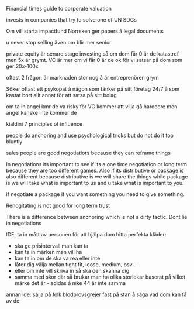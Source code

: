Financial times guide to corporate valuation

invests in companies that try to solve one of UN SDGs

Om vill starta impactfund Norrsken ger papers å legal documents

u never stop selling även om blir mer senior

private equity är senare stage investing så om dom får 0 är de katastrof men 5x är grymt.
VC är mer om vi får 0 är de ok för vi satsar på dom som ger 20x-100x

oftast 2 frågor: är marknaden stor nog å är entreprenören grym

Söker oftast ett psykopat å någon som tänker på sitt företag 24/7 å som kastat bort allt annat för att satsa på sitt bolag

om ta in angel kmr de va risky för VC kommer att vilja gå hardcore men angel kanske inte kommer de

kialdini 7 principles of influence

people do anchoring and use psychological tricks but do not do it too bluntly

sales people are good negotiatiors because they can reframe things

In negotiations its important to see if its a one time negotiation or long term because they are too different games. Also if its distributive or package is also different because distributive is we will share the things while package is we will take what is important to us and u take what is important to you.

if negotiate a package if you want something you need to give something.

Renogitating is not good for long term trust

There is a difference between anchoring which is not a dirty tactic. Dont lie in negotiations

















IDE: ta in mått av personen för att hjälpa dom hitta perfekta kläder:
- ska ge prisintervall man kan ta
- kan ta in märken man vill ha
- kan ta in om de ska va rea eller inte
- låter dig välja mellan tight fit, loose, medium, osv...
- eller om inte vill skriva in så ska den skanna dig
- samma med skor där så brukar man ha olika storlekar baserat på vilket märke det är - adidas å nike 44 är inte samma

annan ide:
sälja på folk blodprovsgrejer fast på stan å säga vad dom kan få av de